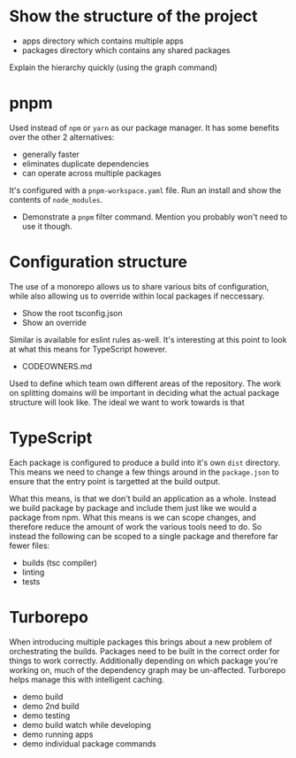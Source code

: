 # Show the structure of the project

-   apps directory which contains multiple apps
-   packages directory which contains any shared packages

Explain the hierarchy quickly (using the graph command)

# pnpm

Used instead of `npm` or `yarn` as our package manager. It has some benefits over the other 2 alternatives:

-   generally faster
-   eliminates duplicate dependencies
-   can operate across multiple packages

It's configured with a `pnpm-workspace.yaml` file. Run an install and show the contents of `node_modules`.

-   Demonstrate a `pnpm` filter command. Mention you probably won't need to use it though.

# Configuration structure

The use of a monorepo allows us to share various bits of configuration, while also allowing us to override within local packages if neccessary.

-   Show the root tsconfig.json
-   Show an override

Similar is available for eslint rules as-well. It's interesting at this point to look at what this means for TypeScript however.

-   CODEOWNERS.md

Used to define which team own different areas of the repository. The work on splitting domains will be important in deciding what the actual package structure will look like. The ideal we want to work towards is that

# TypeScript

Each package is configured to produce a build into it's own `dist` directory. This means we need to change a few things around in the `package.json` to ensure that the entry point is targetted at the build output.

What this means, is that we don't build an application as a whole. Instead we build package by package and include them just like we would a package from npm. What this means is we can scope changes, and therefore reduce the amount of work the various tools need to do. So instead the following can be scoped to a single package and therefore far fewer files:

-   builds (tsc compiler)
-   linting
-   tests

# Turborepo

When introducing multiple packages this brings about a new problem of orchestrating the builds. Packages need to be built in the correct order for things to work correctly. Additionally depending on which package you're working on, much of the dependency graph may be un-affected. Turborepo helps manage this with intelligent caching.

-   demo build
-   demo 2nd build
-   demo testing
-   demo build watch while developing
-   demo running apps
-   demo individual package commands
